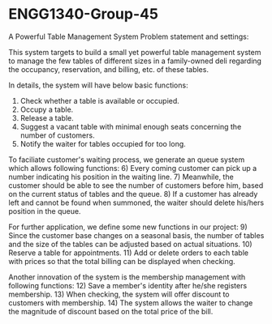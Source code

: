 # ENGG1340-Group-45
A Powerful Table Management System
Problem statement and settings:

This system targets to build a small yet powerful table management system to manage the few tables of different sizes in a family-owned deli regarding the occupancy, reservation, and billing, etc. of these tables. 

In details, the system will have below basic functions:
1) Check whether a table is available or occupied.
2) Occupy a table.
3) Release a table.
4) Suggest a vacant table with minimal enough seats concerning the number of customers.
5) Notify the waiter for tables occupied for too long.


To faciliate customer's waiting process, we generate an queue system which allows following functions:
6) Every coming customer can pick up a number indicating his position in the waiting line.
7) Meanwhile, the customer should be able to see the number of customers before him, based on the current status of tables and the queue.
8) If a customer has already left and cannot be found when summoned, the waiter should delete his/hers position in the queue.


For further application, we define some new functions in our project:
9) Since the customer base changes on a seasonal basis, the number of tables and the size of the tables can be adjusted based on actual situations.
10) Reserve a table for appointments.
11) Add or delete orders to each table with prices so that the total billing can be displayed when checking.


Another innovation of the system is the membership management with following functions:
12) Save a member's identity after he/she registers membership.
13) When checking, the system will offer discount to customers with membership.
14) The system allows the waiter to change the magnitude of discount based on the total price of the bill.

